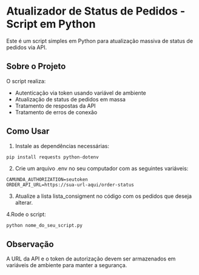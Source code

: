 # Atualizador de Status de Pedidos - Script em Python

Este é um script simples em Python para atualização massiva de status de pedidos via API.

## Sobre o Projeto

O script realiza:
- Autenticação via token usando variável de ambiente
- Atualização de status de pedidos em massa
- Tratamento de respostas da API
- Tratamento de erros de conexão

## Como Usar

1. Instale as dependências necessárias:

```bash
pip install requests python-dotenv
```

2. Crie um arquivo .env no seu computador com as seguintes variáveis:

```
CAMUNDA_AUTHORIZATION=seutoken
ORDER_API_URL=https://sua-url-aqui/order-status
```
3. Atualize a lista lista_consigment no código com os pedidos que deseja alterar.

4.Rode o script:
```
python nome_do_seu_script.py
```
## Observação
A URL da API e o token de autorização devem ser armazenados em variáveis de ambiente para manter a segurança.
